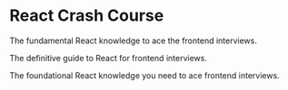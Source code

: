 # React Crash Course

The fundamental React knowledge to ace the frontend interviews.

The definitive guide to React for frontend interviews.

The foundational React knowledge you need to ace frontend interviews.
